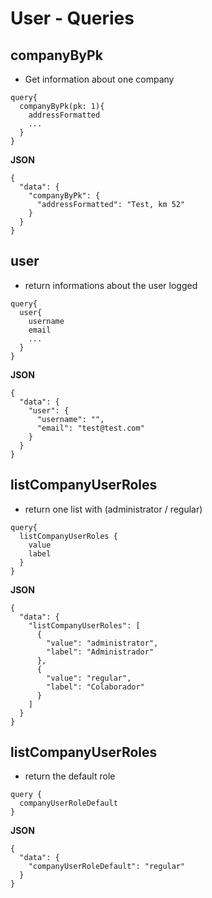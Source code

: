 # User - Queries

## companyByPk

- Get information about one company 

```
query{
  companyByPk(pk: 1){
    addressFormatted
    ...
  }
}
```

**JSON**

```
{
  "data": {
    "companyByPk": {
      "addressFormatted": "Test, km 52"
    }
  }
}
```

## user

- return informations about the user logged

```
query{
  user{
    username
    email
    ...
  }
}
```

**JSON**

```
{
  "data": {
    "user": {
      "username": "",
      "email": "test@test.com"
    }
  }
}
```


## listCompanyUserRoles

- return one list with (administrator / regular)
  
```
query{
  listCompanyUserRoles {
    value
    label
  }
}

```

**JSON**

```
{
  "data": {
    "listCompanyUserRoles": [
      {
        "value": "administrator",
        "label": "Administrador"
      },
      {
        "value": "regular",
        "label": "Colaborador"
      }
    ]
  }
}
```

## listCompanyUserRoles

- return the default role 

```
query {
  companyUserRoleDefault 
}
```

**JSON**

```
{
  "data": {
    "companyUserRoleDefault": "regular"
  }
}
```
